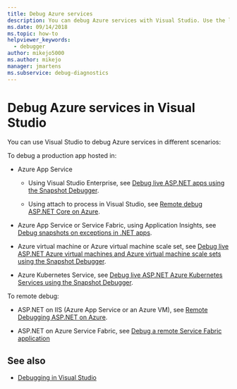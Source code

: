 ```yaml
---
title: Debug Azure services
description: You can debug Azure services with Visual Studio. Use the links in this article to learn about the various ways to do this. 
ms.date: 09/14/2018
ms.topic: how-to
helpviewer_keywords: 
  - debugger
author: mikejo5000
ms.author: mikejo
manager: jmartens
ms.subservice: debug-diagnostics
---
```

# Debug Azure services in Visual Studio


You can use Visual Studio to debug Azure services in different scenarios:

To debug a production app hosted in:

- Azure App Service

  - Using Visual Studio Enterprise, see [Debug live ASP.NET apps using the Snapshot Debugger](../debugger/debug-live-azure-applications.md).

  - Using attach to process in Visual Studio, see [Remote debug ASP.NET Core on Azure](../debugger/remote-debugging-azure-app-service.md).

- Azure App Service or Service Fabric, using Application Insights, see [Debug snapshots on exceptions in .NET apps](/azure/application-insights/app-insights-snapshot-debugger).

- Azure virtual machine or Azure virtual machine scale set, see [Debug live ASP.NET Azure virtual machines and Azure virtual machine scale sets using the Snapshot Debugger](../debugger/debug-live-azure-virtual-machines.md).

- Azure Kubernetes Service, see [Debug live ASP.NET Azure Kubernetes Services using the Snapshot Debugger](../debugger/debug-live-azure-kubernetes.md).

To remote debug:

- ASP.NET on IIS (Azure App Service or an Azure VM), see [Remote Debugging ASP.NET on Azure](remote-debugging-azure.md).

- ASP.NET on Azure Service Fabric, see [Debug a remote Service Fabric application](/azure/service-fabric/service-fabric-debugging-your-application#debug-a-remote-service-fabric-application)

## See also

- [Debugging in Visual Studio](../debugger/index.yml)
